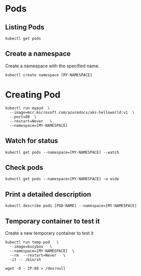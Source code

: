 # Pods

## Listing Pods
```
kubectl get pods
```

## Create a namespace
Create a namespace with the specified name.
```
kubectl create namespace [MY-NAMESPACE]
```


# Creating Pod
```
kubectl run mypod  \
  --image=mcr.microsoft.com/azuredocs/aks-helloworld:v1  \
  --port=80  \
  --restart=Never   \
  --namespace=[MY-NAMESPACE]
``` 

## Watch for status

```
kubectl get pods --namespace=[MY-NAMESPACE] --watch
```

## Check pods

```
kubectl get pods --namespace=[MY-NAMESPACE] -o wide
```

## Print a detailed description

```
kubectl describe pods [POD-NAME] --namespace=[MY-NAMESPACE] 
```

## Temporary container to test it
Create a new temporary container to test it
```
kubectl run temp-pod   \
  --image=busybox   \
  --namespace=[MY-NAMESPACE]  \
  --rm  --restart=Never   \
  -it -- /bin/sh
```

```
wget -O - IP:80 > /dev/null
```
